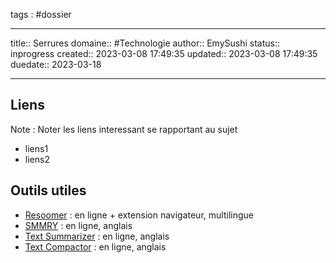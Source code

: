
tags : #dossier


---

title:: Serrures
domaine:: #Technologie
author:: EmySushi
status:: inprogress
created:: 2023-03-08 17:49:35
updated:: 2023-03-08 17:49:35
duedate:: 2023-03-18



---








## Liens

Note :  Noter les liens interessant se rapportant au sujet

- liens1
- liens2

## Outils utiles

-   [Resoomer](https://resoomer.com/fr) : en ligne + extension navigateur, multilingue
-   [SMMRY](https://smmry.com/) : en ligne, anglais
-   [Text Summarizer](http://textsummarization.net/text-summarizer) : en ligne, anglais
-   [Text Compactor](https://www.textcompactor.com/) : en ligne, anglais